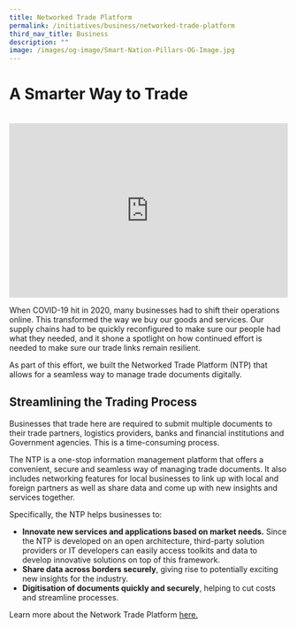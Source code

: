 ```yaml
---
title: Networked Trade Platform
permalink: /initiatives/business/networked-trade-platform
third_nav_title: Business
description: ""
image: /images/og-image/Smart-Nation-Pillars-OG-Image.jpg
---
```



#  A Smarter Way to Trade
<br>

<iframe width="100%" height="315" src="https://www.youtube.com/embed/IqsHu3rK7p8" title="YouTube video player" frameborder="0" allow="accelerometer; autoplay; clipboard-write; encrypted-media; gyroscope; picture-in-picture" allowfullscreen></iframe>

When COVID-19 hit in 2020, many businesses had to shift their operations online. This transformed the way we buy our goods and services. Our supply chains had to be quickly reconfigured to make sure our people had what they needed, and it shone a spotlight on how continued effort is needed to make sure our trade links remain resilient. 

As part of this effort, we built the Networked Trade Platform (NTP) that allows for a seamless way to manage trade documents digitally.

## Streamlining the Trading Process

Businesses that trade here are required to submit multiple documents to their trade partners, logistics providers, banks and financial institutions and Government agencies. This is a time-consuming process.

The NTP is a one-stop information management platform that offers a convenient, secure and seamless way of managing trade documents. It also includes networking features for local businesses to link up with local and foreign partners as well as share data and come up with new insights and services together.

Specifically, the NTP helps businesses to:

* **Innovate new services and applications based on market needs.** Since the NTP is developed on an open architecture, third-party solution providers or IT developers can easily access toolkits and data to develop innovative solutions on top of this framework.
* **Share data across borders securely**, giving rise to potentially exciting new insights for the industry.  
* **Digitisation of documents quickly and securely**, helping to cut costs and streamline processes.

Learn more about the Network Trade Platform <a href="https://www.ntp.gov.sg/home/?TYPE=login">here.</a>